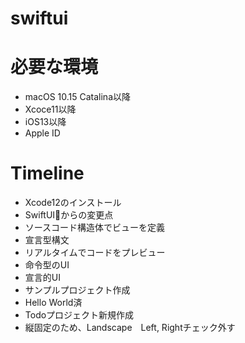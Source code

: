 # swiftui

# 必要な環境
- macOS 10.15 Catalina以降
- Xcoce11以降
- iOS13以降
- Apple ID

# Timeline
- Xcode12のインストール
- SwiftUIからの変更点
 - ソースコード構造体でビューを定義
 - 宣言型構文
 - リアルタイムでコードをプレビュー
 - 命令型のUI
 - 宣言的UI
- サンプルプロジェクト作成
 - Hello World済
- Todoプロジェクト新規作成
 - 縦固定のため、Landscape　Left, Rightチェック外す